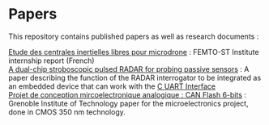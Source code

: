 # Papers

This repository contains published papers as well as research documents :

[Etude des centrales inertielles libres pour microdrone](https://github.com/MHageH/Papers/blob/master/Rapport%20Stage%20L3%20Mohamed%20Hage%20Hassan.pdf) : FEMTO-ST Institute internship report (French)  
[A dual-chip stroboscopic pulsed RADAR for probing passive sensors](https://github.com/MHageH/Papers/blob/master/A%20dual-chip%20stroboscopic%20pulsed%20RADAR%20for%20probing%20passive%20sensors.pdf) : A paper describing the function of the RADAR interrogator to be integrated as an embedded device that can work with the [C UART Interface](https://github.com/MHageH/c_uart_interface)  
[Projet de conception mircoelectronique analogique : CAN Flash 6-bits](https://github.com/MHageH/Papers/blob/master/Projet%20de%20conception%20en%20microelectronique%20analogique%20:%20CAN-Flash%206-bits.pdf) : Grenoble Institute of Technology paper for the microelectronics project, done in CMOS 350 nm technology.
